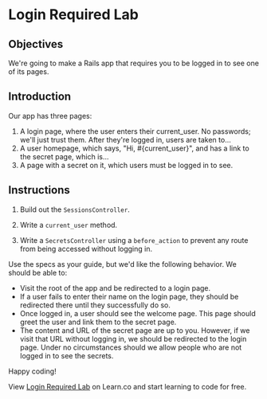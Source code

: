 # Login Required Lab

## Objectives

We're going to make a Rails app that requires you to be logged in to see one of its pages.

## Introduction

Our app has three pages:
  1. A login page, where the user enters their current_user. No passwords; we'll just trust them. After they're logged in, users are taken to...
  2. A user homepage, which says, "Hi, #{current_user}", and has a link to the secret page, which is...
  3. A page with a secret on it, which users must be logged in to see.

## Instructions

1. Build out the `SessionsController`.

2. Write a `current_user` method.

3. Write a `SecretsController` using a `before_action` to prevent any route from being accessed without logging in.

Use the specs as your guide, but we'd like the following behavior. We should be able to:
  * Visit the root of the app and be redirected to a login page.
  * If a user fails to enter their name on the login page, they should be redirected there until they successfully do so.
  * Once logged in, a user should see the welcome page. This page should greet the user and link them to the secret page.
  * The content and URL of the secret page are up to you. However, if we visit that URL without logging in, we should be redirected to the login page. Under no circumstances should we allow people who are not logged in to see the secrets.

Happy coding!

<p data-visibility='hidden'>View <a href='https://learn.co/lessons/login_required_lab' title='Login Required Lab'>Login Required Lab</a> on Learn.co and start learning to code for free.</p>
